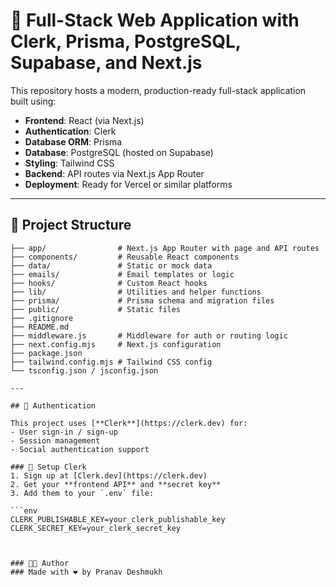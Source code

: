 # 🚀 Full-Stack Web Application with Clerk, Prisma, PostgreSQL, Supabase, and Next.js

This repository hosts a modern, production-ready full-stack application built using:

- **Frontend**: React (via Next.js)
- **Authentication**: Clerk
- **Database ORM**: Prisma
- **Database**: PostgreSQL (hosted on Supabase)
- **Styling**: Tailwind CSS
- **Backend**: API routes via Next.js App Router
- **Deployment**: Ready for Vercel or similar platforms

---

## 📁 Project Structure

```plaintext
├── app/                # Next.js App Router with page and API routes
├── components/         # Reusable React components
├── data/               # Static or mock data
├── emails/             # Email templates or logic
├── hooks/              # Custom React hooks
├── lib/                # Utilities and helper functions
├── prisma/             # Prisma schema and migration files
├── public/             # Static files
├── .gitignore
├── README.md
├── middleware.js       # Middleware for auth or routing logic
├── next.config.mjs     # Next.js configuration
├── package.json
├── tailwind.config.mjs # Tailwind CSS config
└── tsconfig.json / jsconfig.json

---

## 🔐 Authentication

This project uses [**Clerk**](https://clerk.dev) for:
- User sign-in / sign-up
- Session management
- Social authentication support

### 🔑 Setup Clerk
1. Sign up at [Clerk.dev](https://clerk.dev)
2. Get your **frontend API** and **secret key**
3. Add them to your `.env` file:

```env
CLERK_PUBLISHABLE_KEY=your_clerk_publishable_key
CLERK_SECRET_KEY=your_clerk_secret_key



### 👨‍💻 Author
### Made with ❤️ by Pranav Deshmukh
